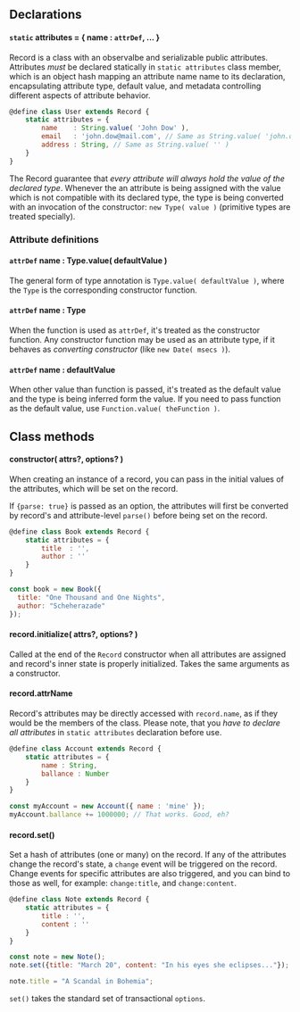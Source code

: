 ## Declarations

#### `static` attributes = { name : `attrDef`, ... }

Record is a class with an observalbe and serializable public attributes. Attributes *must* be declared statically
in `static attributes` class member, which is an object hash mapping an attribute name name to its declaration, encapsulating
attribute type, default value, and metadata controlling different aspects of attribute behavior.

```javascript
@define class User extends Record {
    static attributes = {
        name    : String.value( 'John Dow' ),
        email   : 'john.dow@mail.com', // Same as String.value( 'john.dow@mail.com' )
        address : String, // Same as String.value( '' )
    }
}
```

The Record guarantee that _every attribute will always hold the value of the declared type_. Whenever the an attribute is being assigned
with the value which is not compatible with its declared type, the type is being converted with an invocation of the constructor: `new Type( value )` (primitive types are treated specially).

### Attribute definitions

#### `attrDef` name : Type.value( defaultValue )

The general form of type annotation is `Type.value( defaultValue )`, where the `Type` is the corresponding constructor function.

#### `attrDef` name : Type

When the function is used as `attrDef`, it's treated as the constructor function.
Any constructor function may be used as an attribute type, if it behaves as _converting constructor_ (like `new Date( msecs )`).

#### `attrDef` name : defaultValue

When other value than function is passed, it's treated as the default value and the type is being inferred form the value.
 If you need to pass function as the default value, use `Function.value( theFunction )`.

## Class methods

#### constructor( attrs?, options? )

When creating an instance of a record, you can pass in the initial values of the attributes,
 which will be set on the record.

If `{parse: true}` is passed as an option, the attributes will first be converted
 by record's and attribute-level `parse()` before being set on the record.

```javascript
@define class Book extends Record {
    static attributes = {
        title  : '',
        author : ''
    }
}

const book = new Book({
  title: "One Thousand and One Nights",
  author: "Scheherazade"
});
```

#### record.initialize( attrs?, options? )

Called at the end of the `Record` constructor when all attributes are assigned
and record's inner state is properly initialized. Takes the same arguments as
a constructor.

#### record.attrName

Record's attributes may be directly accessed with `record.name`, as if they would be the members of the class.
Please note, that you *have to declare all attributes* in `static attributes` declaration before use.

```javascript
@define class Account extends Record {
    static attributes = {
        name : String,
        ballance : Number
    }
}

const myAccount = new Account({ name : 'mine' });
myAccount.ballance += 1000000; // That works. Good, eh?
```

#### record.set()

Set a hash of attributes (one or many) on the record.
If any of the attributes change the record's state, a `change` event will be triggered on the record.
Change events for specific attributes are also triggered, and you can bind to those as well,
 for example: `change:title`, and `change:content`.

```javascript
@define class Note extends Record {
    static attributes = {
        title : '',
        content : ''
    }
}

const note = new Note();
note.set({title: "March 20", content: "In his eyes she eclipses..."});

note.title = "A Scandal in Bohemia";
```

`set()` takes the standard set of transactional `options`.